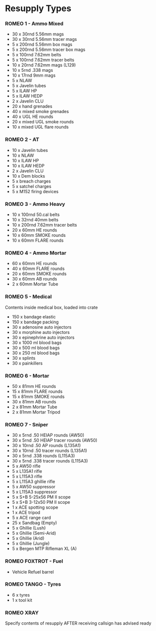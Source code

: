# Resupply Types

### ROMEO 1 - Ammo Mixed

- 30 x 30rnd 5.56mm mags
- 30 x 30rnd 5.56mm tracer mags
- 5 x 200rnd 5.56mm box mags
- 5 x 200rnd 5.56mm tracer box mags
- 5 x 100rnd 7.62mm belts
- 5 x 100rnd 7.62mm tracer belts
- 10 x 20rnd 7.62mm mags (L129)
- 10 x 5rnd .338 mags
- 10 x 17rnd 9mm mags
- 5 x NLAW
- 5 x Javelin tubes
- 5 x ILAW HP
- 5 x ILAW HEDP
- 2 x Javelin CLU
- 20 x hand grenades
- 40 x mixed smoke grenades
- 40 x UGL HE rounds
- 20 x mixed UGL smoke rounds
- 10 x mixed UGL flare rounds

### ROMEO 2 - AT

- 10 x Javelin tubes
- 10 x NLAW
- 10 x ILAW HP
- 10 x ILAW HEDP
- 2 x Javelin CLU
- 10 x Dem blocks
- 5 x breach charges
- 5 x satchel charges
- 5 x M152 firing devices

### ROMEO 3 - Ammo Heavy

- 10 x 100rnd 50.cal belts
- 10 x 32rnd 40mm belts
- 10 x 200rnd 7.62mm tracer belts
- 20 x 60mm HE rounds
- 10 x 60mm SMOKE rounds
- 10 x 60mm FLARE rounds

### ROMEO 4 - Ammo Mortar

- 60 x 60mm HE rounds
- 40 x 60mm FLARE rounds
- 20 x 60mm SMOKE rounds
- 30 x 60mm AB rounds
- 2 x 60mm Mortar Tube

### ROMEO 5 - Medical

Contents inside medical box, loaded into crate

- 150 x bandage elastic
- 150 x bandage packing
- 30 x adenosine auto injectors
- 30 x morphine auto injectors
- 30 x epinephrine auto injectors
- 30 x 1000 ml blood bags
- 30 x 500 ml blood bags
- 30 x 250 ml blood bags
- 30 x splints
- 30 x painkillers

### ROMEO 6 - Mortar

- 50 x 81mm HE rounds
- 15 x 81mm FLARE rounds
- 15 x 81mm SMOKE rounds
- 30 x 81mm AB rounds
- 2 x 81mm Mortar Tube
- 2 x 81mm Mortar Tripod

### ROMEO 7 - Sniper

- 30 x 5rnd .50 HEIAP rounds (AW50)
- 30 x 5rnd .50 HEIAP tracer rounds (AW50)
- 30 x 10rnd .50 AP rounds (L135A1)
- 30 x 10rnd .50 tracer rounds (L135A1)
- 30 x 5rnd .338 rounds (L115A3)
- 30 x 5rnd .338 tracer rounds (L115A3)
- 5 x AW50 rifle
- 5 x L135A1 rifle
- 5 x L115A3 rifle
- 5 x L115A3 ghillie rifle
- 5 x AW50 suppressor
- 5 x L115A3 suppressor
- 5 x S+B 5-25x56 PM II scope
- 5 x S+B 3-12x50 PM II scope
- 1 x ACE spotting scope
- 1 x ACE tripod
- 5 x ACE range card
- 25 x Sandbag (Empty)
- 5 x Ghillie (Lush)
- 5 x Ghillie (Semi-Arid)
- 5 x Ghillie (Arid)
- 5 x Ghillie (Jungle)
- 5 x Bergen MTP Rifleman XL (A)

### ROMEO FOXTROT - Fuel

- Vehicle Refuel barrel

### ROMEO TANGO - Tyres

- 6 x tyres
- 1 x tool kit

### ROMEO XRAY

Specify contents of resupply AFTER receiving callsign has advised ready
